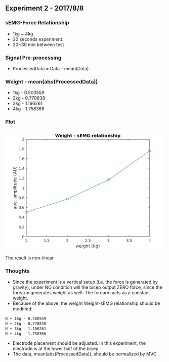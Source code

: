 ## Experiment 2 - 2017/8/8


### sEMG-Force Relationship
* 1kg ~ 4kg
* 20 seconds experiment.
* 20~30 min between test

### Signal Pre-processing
* ProcessedData =  Data - mean(Data)

### Weight - mean(abs(ProcessedData))
* 1kg - 0.500559
* 2kg - 0.770838
* 3kg - 1.166261
* 4kg - 1.758366

### Plot
![](https://raw.githubusercontent.com/dymnz/sEMG/master/Reports/wang/pics/exp2_2017_8_8/weight_semg.png)

The result is non-linear


### Thoughts
* Since the experiment is a vertical setup (i.e. the force is generated by gravity), under NO condition will the bicep output ZERO force, since the forearm generates weight as well. The forearm acts as a constant weight.
* Because of the above, the weight Weight-sEMG relationship should be modified: 
```
N + 1kg - 0.500559
N + 2kg - 0.770838
N + 3kg - 1.166261
N + 4kg - 1.758366
```

* Electrode placement should be adjusted. In this experiment, the electrode is at the lower half of the bicep.
* The data, mean(abs(ProcessedData)), should be normalized by MVC.
